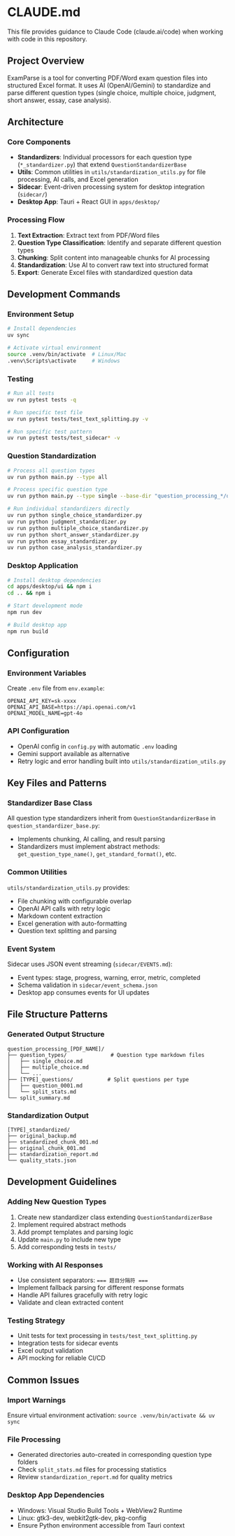 # CLAUDE.md

This file provides guidance to Claude Code (claude.ai/code) when working with code in this repository.

## Project Overview

ExamParse is a tool for converting PDF/Word exam question files into structured Excel format. It uses AI (OpenAI/Gemini) to standardize and parse different question types (single choice, multiple choice, judgment, short answer, essay, case analysis).

## Architecture

### Core Components
- **Standardizers**: Individual processors for each question type (`*_standardizer.py`) that extend `QuestionStandardizerBase`
- **Utils**: Common utilities in `utils/standardization_utils.py` for file processing, AI calls, and Excel generation
- **Sidecar**: Event-driven processing system for desktop integration (`sidecar/`)
- **Desktop App**: Tauri + React GUI in `apps/desktop/`

### Processing Flow
1. **Text Extraction**: Extract text from PDF/Word files
2. **Question Type Classification**: Identify and separate different question types
3. **Chunking**: Split content into manageable chunks for AI processing
4. **Standardization**: Use AI to convert raw text into structured format
5. **Export**: Generate Excel files with standardized question data

## Development Commands

### Environment Setup
```bash
# Install dependencies
uv sync

# Activate virtual environment
source .venv/bin/activate  # Linux/Mac
.venv\Scripts\activate     # Windows
```

### Testing
```bash
# Run all tests
uv run pytest tests -q

# Run specific test file
uv run pytest tests/test_text_splitting.py -v

# Run specific test pattern
uv run pytest tests/test_sidecar* -v
```

### Question Standardization
```bash
# Process all question types
uv run python main.py --type all

# Process specific question type
uv run python main.py --type single --base-dir "question_processing_*/question_types"

# Run individual standardizers directly
uv run python single_choice_standardizer.py
uv run python judgment_standardizer.py
uv run python multiple_choice_standardizer.py
uv run python short_answer_standardizer.py
uv run python essay_standardizer.py
uv run python case_analysis_standardizer.py
```

### Desktop Application
```bash
# Install desktop dependencies
cd apps/desktop/ui && npm i
cd .. && npm i

# Start development mode
npm run dev

# Build desktop app
npm run build
```

## Configuration

### Environment Variables
Create `.env` file from `env.example`:
```
OPENAI_API_KEY=sk-xxxx
OPENAI_API_BASE=https://api.openai.com/v1
OPENAI_MODEL_NAME=gpt-4o
```

### API Configuration
- OpenAI config in `config.py` with automatic `.env` loading
- Gemini support available as alternative
- Retry logic and error handling built into `utils/standardization_utils.py`

## Key Files and Patterns

### Standardizer Base Class
All question type standardizers inherit from `QuestionStandardizerBase` in `question_standardizer_base.py`:
- Implements chunking, AI calling, and result parsing
- Standardizers must implement abstract methods: `get_question_type_name()`, `get_standard_format()`, etc.

### Common Utilities
`utils/standardization_utils.py` provides:
- File chunking with configurable overlap
- OpenAI API calls with retry logic
- Markdown content extraction
- Excel generation with auto-formatting
- Question text splitting and parsing

### Event System
Sidecar uses JSON event streaming (`sidecar/EVENTS.md`):
- Event types: stage, progress, warning, error, metric, completed
- Schema validation in `sidecar/event_schema.json`
- Desktop app consumes events for UI updates

## File Structure Patterns

### Generated Output Structure
```
question_processing_[PDF_NAME]/
├── question_types/              # Question type markdown files
│   ├── single_choice.md
│   ├── multiple_choice.md
│   └── ...
├── [TYPE]_questions/           # Split questions per type
│   ├── question_0001.md
│   └── split_stats.md
└── split_summary.md
```

### Standardization Output
```
[TYPE]_standardized/
├── original_backup.md
├── standardized_chunk_001.md
├── original_chunk_001.md
├── standardization_report.md
└── quality_stats.json
```

## Development Guidelines

### Adding New Question Types
1. Create new standardizer class extending `QuestionStandardizerBase`
2. Implement required abstract methods
3. Add prompt templates and parsing logic
4. Update `main.py` to include new type
5. Add corresponding tests in `tests/`

### Working with AI Responses
- Use consistent separators: `=== 题目分隔符 ===`
- Implement fallback parsing for different response formats
- Handle API failures gracefully with retry logic
- Validate and clean extracted content

### Testing Strategy
- Unit tests for text processing in `tests/test_text_splitting.py`
- Integration tests for sidecar events
- Excel output validation
- API mocking for reliable CI/CD

## Common Issues

### Import Warnings
Ensure virtual environment activation: `source .venv/bin/activate && uv sync`

### File Processing
- Generated directories auto-created in corresponding question type folders
- Check `split_stats.md` files for processing statistics
- Review `standardization_report.md` for quality metrics

### Desktop App Dependencies
- Windows: Visual Studio Build Tools + WebView2 Runtime
- Linux: gtk3-dev, webkit2gtk-dev, pkg-config
- Ensure Python environment accessible from Tauri context